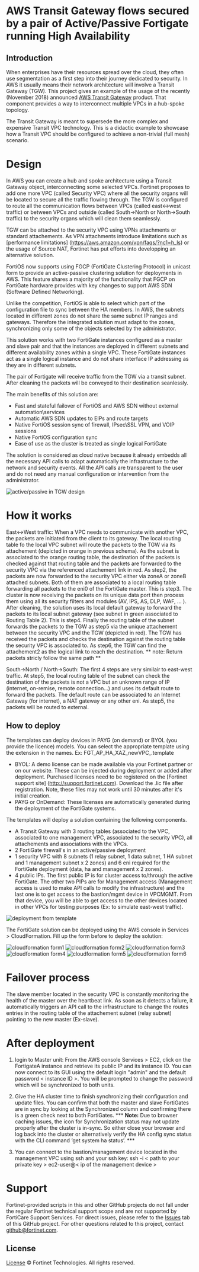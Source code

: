 # AWS Transit Gateway flows secured by a pair of Active/Passive Fortigate running High Availability 

## Introduction

When enterprises have their resources spread over the cloud, they often use segmentation as a first step into their journey dedicated to security. In AWS it usually means their network architecture will involve a Transit Gateway (TGW).
This project gives an example of the usage of the recently (November 2018) announced [AWS Transit Gateway](https://aws.amazon.com/transit-gateway/) product. That component provides a way to interconnect multiple VPCs in a hub-spoke topology.

The Transit Gateway is meant to supersede the more complex and expensive Transit VPC technology. This is a didactic example to showcase how a Transit VPC should be configured to achieve a non-trivial (full mesh) scenario.

# Design

In AWS you can create a hub and spoke architecture using a Transit Gateway object, interconnecting some selected VPCs. Fortinet proposes to add one more VPC (called Security VPC) where all the security organs will be located to secure all the traffic flowing through. The TGW is configured to route all the communication flows between VPCs (called east<->west traffic) or between VPCs and outside (called South->North or North->South traffic) to the security organs which will clean them seamlessly.

TGW can be attached to the security VPC using VPNs attachments or standard attachements. As VPN attachments introduce limitations such as [performance limitations] (https://aws.amazon.com/vpn/faqs/?nc1=h_ls) or the usage of Source NAT, Fortinet has put efforts into developping an alternative solution. 

FortiOS now supports using FGCP (FortiGate Clustering Protocol) in unicast form to provide an active-passive clustering solution for deployments in AWS. This feature shares a majority of the functionality that FGCP on FortiGate hardware provides with key changes to support AWS SDN (Software Defined Networking).

Unlike the competition, FortiOS is able to select which part of the configuration file to sync between the HA members. In AWS, the subnets located in different zones do not share the same subnet IP ranges and gateways. Therefore the integrated solution must adapt to the zones, synchronizing only some of the objects selected by the administrator. 

This solution works with two FortiGate instances configured as a master and slave pair and that the instances are deployed in different subnets and different availability zones within a single VPC. These FortiGate instances act as a single logical instance and do not share interface IP addressing as they are in different subnets.

The pair of Fortigate will receive traffic from the TGW via a transit subnet. After cleaning the packets will be conveyed to their destination seanlessly. 

The main benefits of this solution are:

  - Fast and stateful failover of FortiOS and AWS SDN without external automation\services
  - Automatic AWS SDN updates to EIPs and route targets
  - Native FortiOS session sync of firewall, IPsec\SSL VPN, and VOIP sessions
  - Native FortiOS configuration sync
  - Ease of use as the cluster is treated as single logical FortiGate

The solution is considered as cloud native because it already embedds all the necessary API calls to adapt automatically the infrastructure to the network and security events. All the API calls are transparent to the user and do not need any manual configuration or intervention from the administrator. 

![active/passive in TGW design](images/tgw-ha.png)

# How it works

East<->West traffic: When a VPC needs to communicate with another VPC, the packets are initiated from the client to its gateway. The local routing table fo the local VPC subnet will route the packets to the TGW via its attachement (depicted in orange in previous schema). As the subnet is associated to the orange routing table, the destination of the packets is checked against that routing table and the packets are forwarded to the security VPC via the referenced attachement link in red.
As step2, the packets are now forwarded to the security VPC either via zoneA or zoneB attached subnets. Both of them are associated to a local routing table forwarding all packets to the eni0 of the FortiGate master. This is step3.
The cluster is now receiving the packets on its unique data port then process them using all its security filters and modules (AV, IPS, AS, DLP, WAF, ... ). After cleaning, the solution uses its local default gateway to forward the packets to its local subnet gateway (see subnet in green associated to Routing Table 2). This is step4. Finally the routing table of the subnet forwards the packets to the TGW as step5 via the unique attachement between the security VPC and the TGW (depicted in red). 
The TGW has received the packets and checks the destination against the routing table the security VPC is associated to. As step6, the TGW can find the attachement2 as the logical link to reach the destination. 
** note: Return packets stricly follow the same path **

South->North / North->South: The first 4 steps are very similair to east-west traffic. At step5, the local routing table of the subnet can check the destination of the packets is not a VPC but an unknown range of IP (internet, on-remise, remote connection...) and uses its default route to forward the packets. The default route can be associated to an Internet Gateway (for internet), a NAT gateway or any other eni. As step5, the packets will be routed to external.

## How to deploy

The templates can deploy devices in PAYG (on demand) or BYOL (you provide the licence) models. You can select the appropriate template using the extension in the names. Ex: FGT_AP_HA_XAZ_newVPC_<extension>.template
  - BYOL: A demo license can be made available via your Fortinet partner or on our website. These can be injected during deployment or added after deployment. Purchased licenses need to be registered on the [Fortinet support site] (http://support.fortinet.com). Download the .lic file after registration. Note, these files may not work until 30 minutes after it's initial creation.
  - PAYG or OnDemand: These licenses are automatically generated during the deployment of the FortiGate systems.


The templates will deploy a solution containing the following components.
  - A Transit Gateway with 3 routing tables (associated to the VPC, associated to one management VPC, associated to the security VPC), all attachements and associations with the VPCs.
  - 2 FortiGate firewall's in an active/passive deployment
  - 1 security VPC with 8 subnets (1 relay subnet, 1 data subnet, 1 HA subnet and 1 management subnet x 2 zones) and 6 eni required for the FortiGate deployment (data, ha and management x 2 zones). 
  - 4 public IPs. The first public IP is for cluster access to/through the active FortiGate.  The other two PIPs are for Management access (Management access is used to make API calls to modify the infrastructure) and the last one is to get access to the bastion/mgmt device in VPCMGMT. From that device, you will be able to get access to the other devices located in other VPCs for testing purposes (Ex: to simulate east-west traffic). 


![deployment from template](images/tgw-deployed.png)


The FortiGate solution can be deployed using the AWS console in Services > CloudFormation. Fill up the form before to deploy the solution:

![cloudformation form1](images/form-1.png)
![cloudformation form2](images/form-2.png)
![cloudformation form3](images/form-3.png)
![cloudformation form4](images/form-4.png)
![cloudformation form5](images/form-5.png)
![cloudformation form6](images/form-6.png)

# Failover process

The slave member located in the security VPC is constantly monitoring the health of the master over the heartbeat link. As soon as it detects a failure, it automatically triggers an API call to the infrastructure to change the routes entries in the routing table of the attachement subnet (relay subnet) pointing to the new master (Ex-slave). 

# After deployment

1. login to Master unit:
From the AWS console Services > EC2, click on the FortigateA instance and retrieve its public IP and its instance ID. You can now connect to its GUI using the default login "admin" and the default password < instance ID >. You will be prompted to change the password which will be synchronized to both units.

2. Give the HA cluster time to finish synchronizing their configuration and update files.  You can confirm that both the master and slave FortiGates are in sync by looking at the Synchronized column and confirming there is a green check next to both FortiGates. 
*** **Note:** Due to browser caching issues, the icon for Synchronization status may not update properly after the cluster is in-sync.  So either close your browser and log back into the cluster or alternatively verify the HA config sync status with the CLI command ‘get system ha status’. ***

3. You can connect to the bastion/management device located in the management VPC using ssh and your ssh key:
    ssh -i < path to your private key > ec2-user@< ip of the management device >

# Support
Fortinet-provided scripts in this and other GitHub projects do not fall under the regular Fortinet technical support scope and are not supported by FortiCare Support Services.
For direct issues, please refer to the [Issues](https://github.com/fortinet/fortigate-terraform-deploy/issues) tab of this GitHub project.
For other questions related to this project, contact [github@fortinet.com](mailto:github@fortinet.com).

## License
[License](https://github.com/fortinet/fortigate-terraform-deploy/blob/master/LICENSE) © Fortinet Technologies. All rights reserved.
